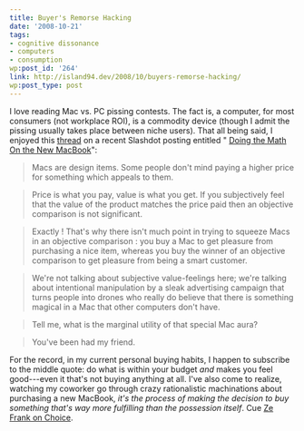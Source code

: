 ```yaml
---
title: Buyer's Remorse Hacking
date: '2008-10-21'
tags:
- cognitive dissonance
- computers
- consumption
wp:post_id: '264'
link: http://island94.dev/2008/10/buyers-remorse-hacking/
wp:post_type: post
---
```


I love reading Mac vs. PC pissing contests. The fact is, a computer, for most consumers (not workplace ROI), is a commodity device (though I admit the pissing usually takes place between niche users). That all being said, I enjoyed this [thread](http://apple.slashdot.org/comments.pl?sid=1002215&cid=25450333) on a recent Slashdot posting entitled " [Doing the Math On the New MacBook](http://apple.slashdot.org/apple/08/10/21/0132232.shtml)":

>

> Macs are design items. Some people don't mind paying a higher price for something which appeals to them.

> Price is what you pay, value is what you get. If you subjectively feel that the value of the product matches the price paid then an objective comparison is not significant.

>

> Exactly ! That's why there isn't much point in trying to squeeze Macs in an objective comparison : you buy a Mac to get pleasure from purchasing a nice item, whereas you buy the winner of an objective comparison to get pleasure from being a smart customer.

>

>  

> We're not talking about subjective value-feelings here; we're talking about intentional manipulation by a sleak advertising campaign that turns people into drones who really do believe that there is something magical in a Mac that other computers don't have.

> Tell me, what is the marginal utility of that special Mac aura?

> You've been had my friend.

For the record, in my current personal buying habits, I happen to subscribe to the middle quote: do what is within your budget _and_ makes you feel good---even it that's not buying anything at all. I've also come to realize, watching my coworker go through crazy rationalistic machinations about purchasing a new MacBook, _it's the process of making the decision to buy something that's way more fulfilling than the possession itself_. Cue [Ze Frank on Choice](http://www.zefrank.com/theshow/archives/2006/09/092106.html).